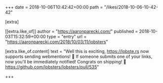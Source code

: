 +++
date = 2018-10-06T10:42:42+00:00
path = "/likes/2018-10-06-10-42-42"

[extra]

[[extra.like_of]]
author = "https://aaronparecki.com/"
published = 2018-10-03T15:32:59+00:00
type = "entry"
url = "https://aaronparecki.com/2018/10/03/11/lobsters"

[extra.like_of.content]
text = "Well this is exciting, https://lobste.rs now supports sending webmentions! 🦐 If someone submits one of your links, now you'll be immediately notified! Congrats on shipping! 🎉  https://github.com/lobsters/lobsters/pull/535"

+++

